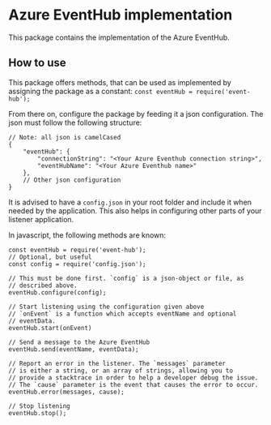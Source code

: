 # Azure EventHub implementation

This package contains the implementation of the Azure EventHub.

## How to use

This package offers methods, that can be used as implemented by assigning the package as 
a constant: `const eventHub = require('event-hub');`

From there on, configure the package by feeding it a json configuration. The json must
follow the following structure: 

~~~~
// Note: all json is camelCased
{
    "eventHub": {
        "connectionString": "<Your Azure Eventhub connection string>",
        "eventHubName": "<Your Azure Eventhub name>"
    },
    // Other json configuration
}
~~~~

It is advised to have a `config.json` in your root folder and include it when needed by the application. This also helps in configuring other parts of your listener application. 

In javascript, the following methods are known:

~~~~
const eventHub = require('event-hub');
// Optional, but useful
const config = require('config.json');

// This must be done first. `config` is a json-object or file, as
// described above.
eventHub.configure(config);

// Start listening using the configuration given above
// `onEvent` is a function which accepts eventName and optional
// eventData.
eventHub.start(onEvent)

// Send a message to the Azure EventHub
eventHub.send(eventName, eventData);

// Report an error in the listener. The `messages` parameter
// is either a string, or an array of strings, allowing you to
// provide a stacktrace in order to help a developer debug the issue.
// The `cause` parameter is the event that causes the error to occur.
eventHub.error(messages, cause);

// Stop listening
eventHub.stop();
~~~~